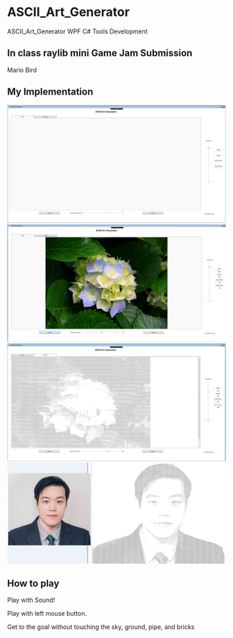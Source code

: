 # ASCII_Art_Generator
ASCII_Art_Generator WPF C# Tools Development
## In class raylib mini Game Jam Submission
Mario Bird


## My Implementation
![A screenshot of the included sample project](ASCII_Art-Generator/SamplescreenShot.png)
![A screenshot of the included sample project](ASCII_Art-Generator/SamplescreenShot1.png)
![A screenshot of the included sample project](ASCII_Art-Generator/SamplescreenShot2.png)
![A screenshot of the included sample project](ASCII_Art-Generator/SamplescreenShot3.png)

## How to play
Play with Sound!

Play with left mouse button.

Get to the goal without touching the sky, ground, pipe, and bricks

